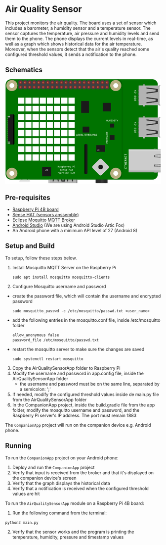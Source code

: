 # Air Quality Sensor
This project monitors the air quality. The board uses a set of sensor which includes a barometer, a humidity sensor and a temperature sensor. The sensor captures the temperature, air pressure and humidity levels and send them to the phone. The phone displays the current levels in real-time, as well as a graph which shows historical data for the air temperature. Moreover, when the sensors detect that the air's quality reached some configured threshold values, it sends a notification to the phone.

## Schematics

![Schematics](schematics.png)

## Pre-requisites
- [Raspberry Pi 4B board](https://www.raspberrypi.com/products/raspberry-pi-4-model-b/)
- [Sense HAT (sensors anssemble)](https://www.raspberrypi.com/products/sense-hat/)
- [Eclipse Moquitto MQTT Broker](https://mosquitto.org/download/)
- [Android Studio](https://developer.android.com/studio) (We are using Android Studio Artic Fox)
- An Android phone with a minimum API level of 27 (Android 8)

## Setup and Build

To setup, follow these steps below.

1. Install Mosquitto MQTT Server on the Raspberry Pi
    ```
    sudo apt install mosquitto mosquitto-clients
    ```
2. Configure Mosquitto username and password
  - create the password file, which will contain the username and encrypted password
    ```
    sudo mosquitto_passwd -c /etc/mosquitto/passwd.txt <user_name>
    ```
  - add the following entries in the mosquitto.conf file, inside /etc/mosquitto folder
    ```
    allow_anonymous false
    password_file /etc/mosquitto/passwd.txt
    ```
  - restart the mosquitto server to make sure the changes are saved
    ```
    sudo systemctl restart mosquitto
    ```
3. Copy the AirQualitySensorApp folder to Raspberry Pi
4. Modify the username and password in app.config file, inside the AirQualitySensorApp folder
   - the username and password must be on the same line, separated by a semicolon: ';'
5. If needed, modify the configured threshold values inside de main.py file from the AirQualitySensorApp folder
6. In the CompanionApp project, inside the build.gradle file from the app folder, modify the mosquitto username and password, and the Raspberry Pi server's IP address. The port must remain 1883

The `CompanionApp` project will run on the companion device e.g. Android phone.

## Running

To run the `CompanionApp` project on your Android phone:
1. Deploy and run the `CompanionApp` project
2. Verify that input is received from the broker and that it's displayed on the companion device's screen
3. Verify that the graph displays the historical data
4. Verify that a notification is received when the configured threshold values are hit

To run the `AirQualitySensorApp` module on a Raspberry Pi 4B board:

1. Run the following command from the terminal:
  ```
  python3 main.py
  ```
2. Verify that the sensor works and the program is printing the temperature, humidity, pressure and timestamp values

